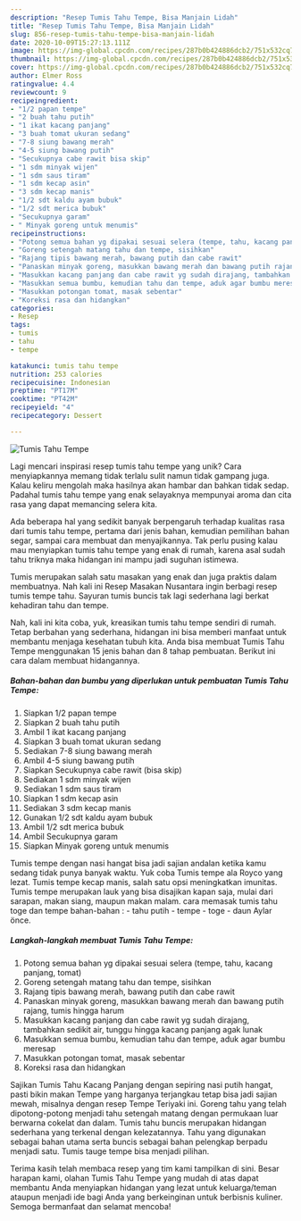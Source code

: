 ```yaml
---
description: "Resep Tumis Tahu Tempe, Bisa Manjain Lidah"
title: "Resep Tumis Tahu Tempe, Bisa Manjain Lidah"
slug: 856-resep-tumis-tahu-tempe-bisa-manjain-lidah
date: 2020-10-09T15:27:13.111Z
image: https://img-global.cpcdn.com/recipes/287b0b424886dcb2/751x532cq70/tumis-tahu-tempe-foto-resep-utama.jpg
thumbnail: https://img-global.cpcdn.com/recipes/287b0b424886dcb2/751x532cq70/tumis-tahu-tempe-foto-resep-utama.jpg
cover: https://img-global.cpcdn.com/recipes/287b0b424886dcb2/751x532cq70/tumis-tahu-tempe-foto-resep-utama.jpg
author: Elmer Ross
ratingvalue: 4.4
reviewcount: 9
recipeingredient:
- "1/2 papan tempe"
- "2 buah tahu putih"
- "1 ikat kacang panjang"
- "3 buah tomat ukuran sedang"
- "7-8 siung bawang merah"
- "4-5 siung bawang putih"
- "Secukupnya cabe rawit bisa skip"
- "1 sdm minyak wijen"
- "1 sdm saus tiram"
- "1 sdm kecap asin"
- "3 sdm kecap manis"
- "1/2 sdt kaldu ayam bubuk"
- "1/2 sdt merica bubuk"
- "Secukupnya garam"
- " Minyak goreng untuk menumis"
recipeinstructions:
- "Potong semua bahan yg dipakai sesuai selera (tempe, tahu, kacang panjang, tomat)"
- "Goreng setengah matang tahu dan tempe, sisihkan"
- "Rajang tipis bawang merah, bawang putih dan cabe rawit"
- "Panaskan minyak goreng, masukkan bawang merah dan bawang putih rajang, tumis hingga harum"
- "Masukkan kacang panjang dan cabe rawit yg sudah dirajang, tambahkan sedikit air, tunggu hingga kacang panjang agak lunak"
- "Masukkan semua bumbu, kemudian tahu dan tempe, aduk agar bumbu meresap"
- "Masukkan potongan tomat, masak sebentar"
- "Koreksi rasa dan hidangkan"
categories:
- Resep
tags:
- tumis
- tahu
- tempe

katakunci: tumis tahu tempe 
nutrition: 253 calories
recipecuisine: Indonesian
preptime: "PT17M"
cooktime: "PT42M"
recipeyield: "4"
recipecategory: Dessert

---
```



![Tumis Tahu Tempe](https://img-global.cpcdn.com/recipes/287b0b424886dcb2/751x532cq70/tumis-tahu-tempe-foto-resep-utama.jpg)

Lagi mencari inspirasi resep tumis tahu tempe yang unik? Cara menyiapkannya memang tidak terlalu sulit namun tidak gampang juga. Kalau keliru mengolah maka hasilnya akan hambar dan bahkan tidak sedap. Padahal tumis tahu tempe yang enak selayaknya mempunyai aroma dan cita rasa yang dapat memancing selera kita.

Ada beberapa hal yang sedikit banyak berpengaruh terhadap kualitas rasa dari tumis tahu tempe, pertama dari jenis bahan, kemudian pemilihan bahan segar, sampai cara membuat dan menyajikannya. Tak perlu pusing kalau mau menyiapkan tumis tahu tempe yang enak di rumah, karena asal sudah tahu triknya maka hidangan ini mampu jadi suguhan istimewa.

Tumis merupakan salah satu masakan yang enak dan juga praktis dalam membuatnya. Nah kali ini Resep Masakan Nusantara ingin berbagi resep tumis tempe tahu. Sayuran tumis buncis tak lagi sederhana lagi berkat kehadiran tahu dan tempe.


Nah, kali ini kita coba, yuk, kreasikan tumis tahu tempe sendiri di rumah. Tetap berbahan yang sederhana, hidangan ini bisa memberi manfaat untuk membantu menjaga kesehatan tubuh kita. Anda bisa membuat Tumis Tahu Tempe menggunakan 15 jenis bahan dan 8 tahap pembuatan. Berikut ini cara dalam membuat hidangannya.

<!--inarticleads1-->

##### Bahan-bahan dan bumbu yang diperlukan untuk pembuatan Tumis Tahu Tempe:

1. Siapkan 1/2 papan tempe
1. Siapkan 2 buah tahu putih
1. Ambil 1 ikat kacang panjang
1. Siapkan 3 buah tomat ukuran sedang
1. Sediakan 7-8 siung bawang merah
1. Ambil 4-5 siung bawang putih
1. Siapkan Secukupnya cabe rawit (bisa skip)
1. Sediakan 1 sdm minyak wijen
1. Sediakan 1 sdm saus tiram
1. Siapkan 1 sdm kecap asin
1. Sediakan 3 sdm kecap manis
1. Gunakan 1/2 sdt kaldu ayam bubuk
1. Ambil 1/2 sdt merica bubuk
1. Ambil Secukupnya garam
1. Siapkan  Minyak goreng untuk menumis


Tumis tempe dengan nasi hangat bisa jadi sajian andalan ketika kamu sedang tidak punya banyak waktu. Yuk coba Tumis tempe ala Royco yang lezat. Tumis tempe kecap manis, salah satu opsi meningkatkan imunitas. Tumis tempe merupakan lauk yang bisa disajikan kapan saja, mulai dari sarapan, makan siang, maupun makan malam. cara memasak tumis tahu toge dan tempe bahan-bahan : - tahu putih - tempe - toge - daun Aylar önce. 

<!--inarticleads2-->

##### Langkah-langkah membuat Tumis Tahu Tempe:

1. Potong semua bahan yg dipakai sesuai selera (tempe, tahu, kacang panjang, tomat)
1. Goreng setengah matang tahu dan tempe, sisihkan
1. Rajang tipis bawang merah, bawang putih dan cabe rawit
1. Panaskan minyak goreng, masukkan bawang merah dan bawang putih rajang, tumis hingga harum
1. Masukkan kacang panjang dan cabe rawit yg sudah dirajang, tambahkan sedikit air, tunggu hingga kacang panjang agak lunak
1. Masukkan semua bumbu, kemudian tahu dan tempe, aduk agar bumbu meresap
1. Masukkan potongan tomat, masak sebentar
1. Koreksi rasa dan hidangkan


Sajikan Tumis Tahu Kacang Panjang dengan sepiring nasi putih hangat, pasti bikin makan Tempe yang harganya terjangkau tetap bisa jadi sajian mewah, misalnya dengan resep Tempe Teriyaki ini. Goreng tahu yang telah dipotong-potong menjadi tahu setengah matang dengan permukaan luar berwarna cokelat dan dalam. Tumis tahu buncis merupakan hidangan sederhana yang terkenal dengan kelezatannya. Tahu yang digunakan sebagai bahan utama serta buncis sebagai bahan pelengkap berpadu menjadi satu. Tumis tauge tempe bisa menjadi pilihan. 

Terima kasih telah membaca resep yang tim kami tampilkan di sini. Besar harapan kami, olahan Tumis Tahu Tempe yang mudah di atas dapat membantu Anda menyiapkan hidangan yang lezat untuk keluarga/teman ataupun menjadi ide bagi Anda yang berkeinginan untuk berbisnis kuliner. Semoga bermanfaat dan selamat mencoba!
